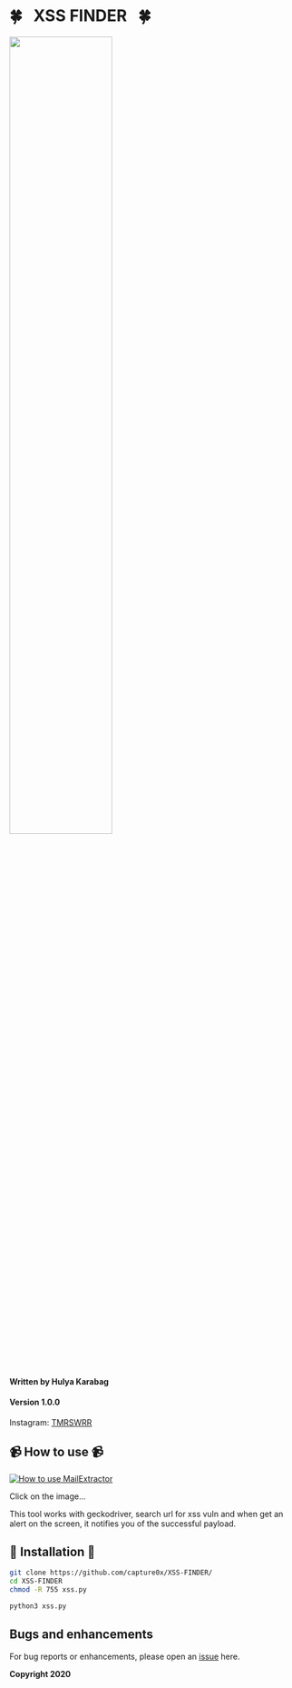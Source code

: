 # 🍀 &nbsp;  XSS FINDER &nbsp;  🍀

<img src="https://i.imgur.com/lOurG4v.png" width="60%"></img>



#### Written by Hulya Karabag 
#### Version 1.0.0


Instagram: [TMRSWRR](https://www.instagram.com/tmrswrr/)



## 📹 How to use 📹


[![How to use MailExtractor](https://i.imgur.com/Kk8i9sJ.png)](https://youtu.be/ixg6pU1jyO0)

Click on the image...

This tool works with geckodriver, search url for xss vuln and when get an alert on the screen, it notifies you of the successful payload.

## 📀 Installation 📀


```bash
git clone https://github.com/capture0x/XSS-FINDER/
cd XSS-FINDER
chmod -R 755 xss.py
```

```bash
python3 xss.py

```



## Bugs and enhancements

For bug reports or enhancements, please open an [issue](https://github.com/capture0x/mailExtractor/issues) here.

**Copyright 2020**

